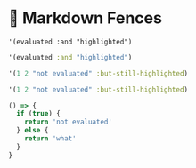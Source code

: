 # 🤺 Markdown Fences

```
'(evaluated :and "highlighted")
```

```clojure
'(evaluated :and "highlighted")
```

```clojure eval=false
'(1 2 "not evaluated" :but-still-highlighted)
```

```clojure skip
'(1 2 "not evaluated" :but-still-highlighted)
```

```js
() => {
  if (true) {
    return 'not evaluated'
  } else {
    return 'what'
  }
}
```
